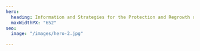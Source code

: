 ```yaml
---
hero:
  heading: Information and Strategies for the Protection and Regrowth of Native Forests
  maxWidthPX: "652"
seo:
  image: "/images/hero-2.jpg"

---
```

